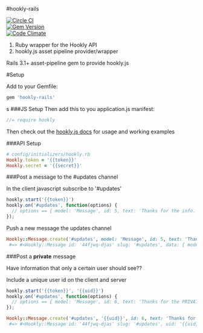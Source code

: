 #hookly-rails

[![Circle CI](https://circleci.com/gh/bnorton/hookly-rails.svg?style=svg)](https://circleci.com/gh/bnorton/hookly-rails)  
[![Gem Version](https://badge.fury.io/rb/hookly.svg)](http://badge.fury.io/rb/hookly)  
[![Code Climate](https://codeclimate.com/github/bnorton/hookly-rails/badges/gpa.svg)](https://codeclimate.com/github/bnorton/hookly-rails)  

1. Ruby wrapper for the Hookly API
2. hookly.js asset pipeline provider/wrapper

Rails 3.1+ asset-pipeline gem to provide hookly.js

#Setup

Add to your Gemfile:

```ruby
gem 'hookly-rails'
```
s
###JS Setup
Then add this to you application.js manifest:

```javascript
//= require hookly
```

Then check out the [hookly.js docs](https://github.com/bnorton/hookly.js) for usage and working examples

###API Setup

```ruby
# config/initializers/hookly.rb
Hookly.token = '{{token}}'
Hookly.secret = '{{secret}}'
```

###Post a message to the #updates channel

In the client javascript subscribe to '#updates'
```javascript
hookly.start('{{token}}')
hookly.on('#updates', function(options) {
  // options == { model: 'Message', id: 5, text: 'Thanks for the info.' }
});
```

Push a new message the updates channel
```ruby
Hookly::Message.create('#updates', model: 'Message', id: 5, text: 'Thanks for the info.')
 #=> #<Hookly::Message id: '44fjwq-djas' slug: '#updates', data: { model: 'Message', id: 5, text: 'Thanks for the info.' }>
```

###Post a **private** message

Have information that only a certain user should see??

Include a unique user id on the client and server

```javascript
hookly.start('{{token}}', '{{uid}}')
hookly.on('#updates', function(options) {
  // options == { model: 'Message', id: 6, text: 'Thanks for the PRIVATE info.' }
});
```

```ruby
Hookly::Message.create('#updates', '{{uid}}', id: 6, text: 'Thanks for the PRIVATE info.')
 #=> #<Hookly::Message id: '44fjwq-djas' slug: '#updates', uid: '{{uid}}' data: { model: 'Message', id: 6, text: 'Thanks for the PRIVATE info.' }>
```


<!--- Not yet implemented
###Message buffering / caching
A channel can be setup to buffer messages and deliver them when a user comes online.
Simply create a buffered channel, messages will be cached for 60 minutes following their receipt
```ruby
Hookly::Channel.create(buffer: 3600)
```
-->
